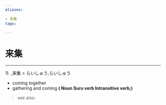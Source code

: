 ```yaml
---
aliases:
    
- 来集
tags:
    
---
```


# 来集
---
1).
,来集 > らいしゅう,らいしゅう

- coming together
- gathering and coming
**( Noun Suru verb Intransitive verb;)**
> see also: 
            